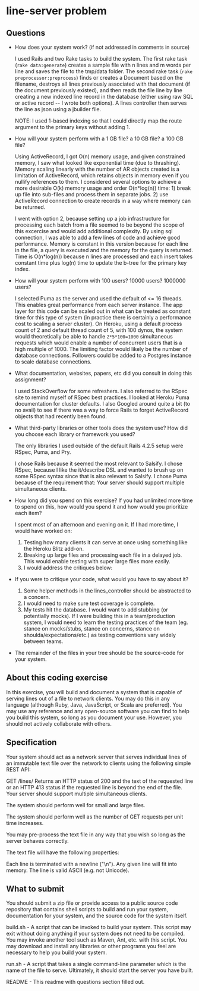 # line-server problem

## Questions

* How does your system work? (if not addressed in comments in source)

  I used Rails and two Rake tasks to build the system. The first rake task (`rake data:generate`) creates a sample file with n lines and m words per line and saves the file to the tmp/data folder. The second rake task (`rake preprocessor:preprocess`) finds or creates a Document based on the filename, destroys all lines previously associated with that document (if the document previously existed), and then reads the file line by line creating a new indexed line record in the database (either using raw SQL or active record -- I wrote both options). A lines controller then serves the line as json using a jbuilder file.

  NOTE: I used 1-based indexing so that I could directly map the route argument to the primary keys without adding 1.

* How will your system perform with a 1 GB file? a 10 GB file? a 100 GB file?

  Using ActiveRecord, I got O(n) memory usage, and given constrained memory, I saw what looked like exponential time (due to thrashing). Memory scaling linearly with the number of AR objects created is a limitation of ActiveRecord, which retains objects in memory even if you nullify references to them. I considered several options to achieve a more desirable O(k) memory usage and order O(n*log(n)) time: 1) break up file into sub-files and process them in separate jobs. 2) use ActiveRecord connection to create records in a way where memory can be returned.

  I went with option 2, because setting up a job infrastructure for processing each batch from a file seemed to be beyond the scope of this excercise and would add additional complexity. By using sql connection, I was able to add a few lines of code and achieve good performance. Memory is constant in this version because for each line in the file, a query is executed and the memory for the query is returned. Time is O(n*log(n)) because n lines are processed and each insert takes constant time plus log(n) time to update the b-tree for the primary key index.

* How will your system perform with 100 users? 10000 users? 1000000 users?

  I selected Puma as the server and used the default of <= 16 threads. This enables great performance from each server instance. The app layer for this code can be scaled out in what can be treated as constant time for this type of system (in practice there is certainly a performance cost to scaling a server cluster). On Heroku, using a default process count of 2 and default thread count of 5, with 100 dynos, the system would theoretically be able to handle `2*5*100=1000` simultaneous requests which would enable a number of concurrent users that is a high multiple of 1000. The limiting factor would likely be the number of database connections. Followers could be added to a Postgres instance to scale database connections.

* What documentation, websites, papers, etc did you consult in doing this assignment?

  I used StackOverflow for some refreshers. I also referred to the RSpec site to remind myself of RSpec best practices. I looked at Heroku Puma documentation for cluster defaults. I also Googled around quite a bit (to no avail) to see if there was a way to force Rails to forget ActiveRecord objects that had recently been found.

* What third-party libraries or other tools does the system use? How did you choose each library or framework you used?

  The only libraries I used outside of the default Rails 4.2.5 setup were RSpec, Puma, and Pry.

  I chose Rails because it seemed the most relevant to Salsify. I chose RSpec, because I like the it/describe DSL and wanted to brush up on some RSpec syntax since that is also relevant to Salsify. I chose Puma because of the requirement that: Your server should support multiple simultaneous clients.

* How long did you spend on this exercise? If you had unlimited more time to spend on this, how would you spend it and how would you prioritize each item?

  I spent most of an afternoon and evening on it. If I had more time, I would have worked on:
    1. Testing how many clients it can serve at once using something like the Heroku Blitz add-on.
    2. Breaking up large files and processing each file in a delayed job. This would enable testing with super large files more easily.
    3. I would address the critiques below:

* If you were to critique your code, what would you have to say about it?

  1. Some helper methods in the lines_controller should be abstracted to a concern.
  2. I would need to make sure test coverage is complete.
  3. My tests hit the database. I would want to add stubbing (or potentially mocks). If I were building this in a team/production system, I would need to learn the testing practices of the team (eg. stance on mocks/stubs, stance on concerns, stance on shoulda/expectations/etc.) as testing conventions vary widely between teams.

* The remainder of the files in your tree should be the source-code for your system.

## About this coding exercise

In this exercise, you will build and document a system that is capable of serving lines out of a file to network clients. You may do this in any language (although Ruby, Java, JavaScript, or Scala are preferred). You may use any reference and any open-source software you can find to help you build this system, so long as you document your use. However, you should not actively collaborate with others.

## Specification

Your system should act as a network server that serves individual lines of an immutable text file over the network to clients using the following simple REST API:

GET /lines/<line index>
Returns an HTTP status of 200 and the text of the requested line or an HTTP 413 status if the requested line is beyond the end of the file.
Your server should support multiple simultaneous clients.

The system should perform well for small and large files.

The system should perform well as the number of GET requests per unit time increases.

You may pre-process the text file in any way that you wish so long as the server behaves correctly.

The text file will have the following properties:

Each line is terminated with a newline ("\n").
Any given line will fit into memory.
The line is valid ASCII (e.g. not Unicode).

## What to submit

You should submit a zip file or provide access to a public source code repository that contains shell scripts to build and run your system, documentation for your system, and the source code for the system itself.

build.sh - A script that can be invoked to build your system. This script may exit without doing anything if your system does not need to be compiled. You may invoke another tool such as Maven, Ant, etc. with this script. You may download and install any libraries or other programs you feel are necessary to help you build your system.

run.sh - A script that takes a single command-line parameter which is the name of the file to serve. Ultimately, it should start the server you have built.

README - This readme with questions section filled out.